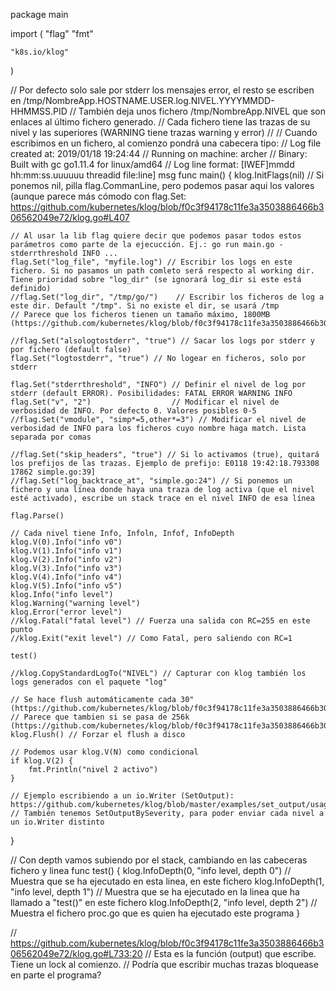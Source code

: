 package main

import (
	"flag"
	"fmt"

	"k8s.io/klog"
)

// Por defecto solo sale por stderr los mensajes error, el resto se escriben en /tmp/NombreApp.HOSTNAME.USER.log.NIVEL.YYYYMMDD-HHMMSS.PID
// También deja unos fichero /tmp/NombreApp.NIVEL que son enlaces al último fichero generado.
// Cada fichero tiene las trazas de su nivel y las superiores (WARNING tiene trazas warning y error)
//
// Cuando escribimos en un fichero, al comienzo pondrá una cabecera tipo:
// Log file created at: 2019/01/18 19:24:44
// Running on machine: archer
// Binary: Built with gc go1.11.4 for linux/amd64
// Log line format: [IWEF]mmdd hh:mm:ss.uuuuuu threadid file:line] msg
func main() {
	klog.InitFlags(nil) // Si ponemos nil, pilla flag.CommanLine, pero podemos pasar aqui los valores (aunque parece más cómodo con flag.Set: https://github.com/kubernetes/klog/blob/f0c3f94178c11fe3a3503886466b306562049e72/klog.go#L407

	// Al usar la lib flag quiere decir que podemos pasar todos estos parámetros como parte de la ejecucción. Ej.: go run main.go -stderrthreshold INFO ...
	flag.Set("log_file", "myfile.log") // Escribir los logs en este fichero. Si no pasamos un path comleto será respecto al working dir. Tiene prioridad sobre "log_dir" (se ignorará log_dir si este está definido)
	//flag.Set("log_dir", "/tmp/go/")    // Escribir los ficheros de log a este dir. Default "/tmp". Si no existe el dir, se usará /tmp
	// Parece que los ficheros tienen un tamaño máximo, 1800MB (https://github.com/kubernetes/klog/blob/f0c3f94178c11fe3a3503886466b306562049e72/klog_file.go#L33)

	//flag.Set("alsologtostderr", "true") // Sacar los logs por stderr y por fichero (default false)
	flag.Set("logtostderr", "true") // No logear en ficheros, solo por stderr

	flag.Set("stderrthreshold", "INFO") // Definir el nivel de log por stderr (default ERROR). Posibilidades: FATAL ERROR WARNING INFO
	flag.Set("v", "2")                  // Modificar el nivel de verbosidad de INFO. Por defecto 0. Valores posibles 0-5
	//flag.Set("vmodule", "simp*=5,other*=3") // Modificar el nivel de verbosidad de INFO para los ficheros cuyo nombre haga match. Lista separada por comas

	//flag.Set("skip_headers", "true") // Si lo activamos (true), quitará los prefijos de las trazas. Ejemplo de prefijo: E0118 19:42:18.793308   17862 simple.go:39]
	//flag.Set("log_backtrace_at", "simple.go:24") // Si ponemos un fichero y una línea donde haya una traza de log activa (que el nivel esté activado), escribe un stack trace en el nivel INFO de esa línea

	flag.Parse()

	// Cada nivel tiene Info, Infoln, Infof, InfoDepth
	klog.V(0).Info("info v0")
	klog.V(1).Info("info v1")
	klog.V(2).Info("info v2")
	klog.V(3).Info("info v3")
	klog.V(4).Info("info v4")
	klog.V(5).Info("info v5")
	klog.Info("info level")
	klog.Warning("warning level")
	klog.Error("error level")
	//klog.Fatal("fatal level") // Fuerza una salida con RC=255 en este punto
	//klog.Exit("exit level") // Como Fatal, pero saliendo con RC=1

	test()

	//klog.CopyStandardLogTo("NIVEL") // Capturar con klog también los logs generados con el paquete "log"

	// Se hace flush automáticamente cada 30" (https://github.com/kubernetes/klog/blob/f0c3f94178c11fe3a3503886466b306562049e72/klog.go#L939)
	// Parece que tambien si se pasa de 256k (https://github.com/kubernetes/klog/blob/f0c3f94178c11fe3a3503886466b306562049e72/klog.go#L918)
	klog.Flush() // Forzar el flush a disco

	// Podemos usar klog.V(N) como condicional
	if klog.V(2) {
		fmt.Println("nivel 2 activo")
	}

	// Ejemplo escribiendo a un io.Writer (SetOutput): https://github.com/kubernetes/klog/blob/master/examples/set_output/usage_set_output.go
	// También tenemos SetOutputBySeverity, para poder enviar cada nivel a un io.Writer distinto
}

// Con depth vamos subiendo por el stack, cambiando en las cabeceras fichero y linea
func test() {
	klog.InfoDepth(0, "info level, depth 0") // Muestra que se ha ejecutado en esta linea, en este fichero
	klog.InfoDepth(1, "info level, depth 1") // Muestra que se ha ejecutado en la linea que ha llamado a "test()" en este fichero
	klog.InfoDepth(2, "info level, depth 2") // Muestra el fichero proc.go que es quien ha ejecutado este programa
}

// https://github.com/kubernetes/klog/blob/f0c3f94178c11fe3a3503886466b306562049e72/klog.go#L733:20
// Esta es la función (output) que escribe. Tiene un lock al comienzo.
// Podría que escribir muchas trazas bloquease en parte el programa?
